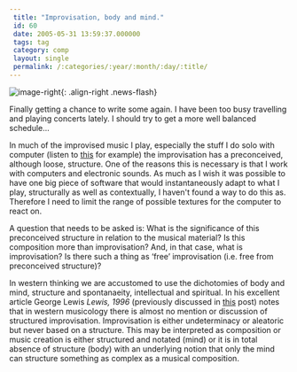 ```yaml
---
 title: "Improvisation, body and mind."
 id: 60
 date: 2005-05-31 13:59:37.000000
 tags: tag
 category: comp
 layout: single
 permalink: /:categories/:year/:month/:day/:title/
---
```

![image-right](/assets/images/){: .align-right .news-flash}

Finally getting a chance to write some again. I have been too busy travelling and playing concerts lately. I should try to get a more well balanced schedule...


In much of the improvised music I play, especially the stuff I do solo with computer (listen to <a href="http://www.henrikfrisk.com/index.jsp?metaId=music&amp;id=music&amp;about=1&amp;field=name&amp;query=Insanity">this</a> for example) the improvisation has a preconceived, although loose, structure. One of the reasons this is necessary is that I work with computers and electronic sounds. As much as I wish it was possible to have one big piece of software that would instantaneously adapt to what I play, structurally as well as contextually, I haven't found a way to do this as. Therefore I need to limit the range of possible textures for the computer to react on.


A question that needs to be asked is: What is the significance of this preconceived structure in relation to the musical material? Is this composition more than improvisation? And, in that case, what is improvisation? Is there such a thing as &lsquo;free&rsquo; improvisation (i.e. free from preconceived structure)?


In western thinking we are accustomed to use the dichotomies of body and mind, structure and spontanaeity, intellectual and spiritual. In his excellent article George Lewis <i id="Lewis, George E." title="Improvised Music after 1950: Afrological and Eurological Perspectives" class="Black Music Research Journal" style="Vol. 16, No. 1, Spring, 1996" dir="pp. 91-122">Lewis, 1996</i> (previously discussed in <a href="http://www.henrikfrisk.com/diary/archives/2004/08/presentation_on_1.php">this</a> post) notes that in western musicology there is almost no mention or discussion of structured improvisation. Improvisation is either <quote>undeterminacy</quote> or <quote>aleatoric</quote> but never based on a structure. This may be interpreted as composition or music creation is either structured and notated (mind) or it is in total absence of structure (body) with an underlying notion that only the mind can structure something as complex as a musical composition.

